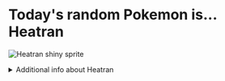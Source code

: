 # Today's random Pokemon is... Heatran

![Heatran shiny sprite](https://raw.githubusercontent.com/PokeAPI/sprites/master/sprites/pokemon/shiny/485.png)

<details>
<summary>Additional info about Heatran</summary>

| srpite type | image |
|------|------|
| back_default | ![Heatran back_default sprite](https://raw.githubusercontent.com/PokeAPI/sprites/master/sprites/pokemon/back/485.png) |
| back_shiny | ![Heatran back_shiny sprite](https://raw.githubusercontent.com/PokeAPI/sprites/master/sprites/pokemon/back/shiny/485.png) |
| front_default | ![Heatran front_default sprite](https://raw.githubusercontent.com/PokeAPI/sprites/master/sprites/pokemon/485.png) | </details>